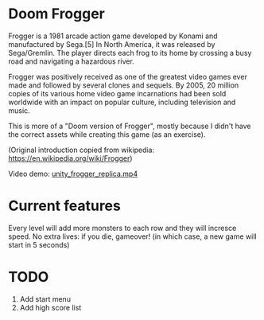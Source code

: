 # Doom Frogger

Frogger is a 1981 arcade action game developed by Konami and manufactured by Sega.[5] In North America, it was released by Sega/Gremlin. The player directs each frog to its home by crossing a busy road and navigating a hazardous river.

Frogger was positively received as one of the greatest video games ever made and followed by several clones and sequels. By 2005, 20 million copies of its various home video game incarnations had been sold worldwide with an impact on popular culture, including television and music. 

This is more of a "Doom version of Frogger", mostly because I didn't have the correct assets while creating this game (as an exercise).

(Original introduction copied from wikipedia: https://en.wikipedia.org/wiki/Frogger)

Video demo: [unity_frogger_replica.mp4](unity_frogger_replica.mp4)

# Current features
Every level will add more monsters to each row and they will incresce speed.
No extra lives: if you die, gameover! (in which case, a new game will start in 5 seconds)


# TODO
1. Add start menu
2. Add high score list
